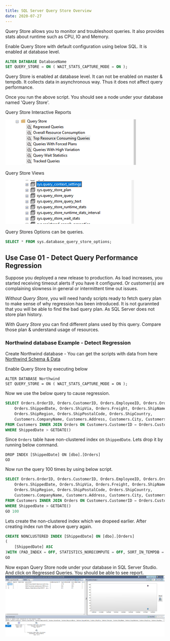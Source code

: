 ```yaml
---
title: SQL Server Query Store Overview 
date: 2020-07-27
---
```

Query Store allows you to monitor and troubleshoot queries. It also provides stats about runtime such as CPU, IO and Memory.

Enable Query Store with default configuration using below SQL. It is enabled at database level.
~~~ SQL
ALTER DATABASE DatabaseName
SET QUERY_STORE = ON ( WAIT_STATS_CAPTURE_MODE = ON );
~~~ 

Query Store is enabled at database level. It can not be enabled on master & tempdb. It collects data in asynchronous way. Thus it does not affect query performance. 

Once you run the above script. You should see a node under your database named 'Query Store'.

Query Store Interactive Reports

![Query Store View](../assets/QueryStore-Interactive-Reports-with-handy-options.png)

Query Store Views

![Query Store Views](../assets/querystore-views.png)

Query Stores Options can be queries.
~~~ SQL
SELECT * FROM sys.database_query_store_options;
~~~
## Use Case 01 - Detect Query Performance Regression

Suppose you deployed a new release to production. As load increases, you started receiving timeout alerts if you have it configured. Or customer(s) are complaining slowness in general or intermittent time out issues.

_Without Query Store_, you will need handy scripts ready to fetch query plan to make sense of why regression has been introduced. It is not gurannted that you will be able to find the bad query plan. As SQL Server does not store plan history.  

_With Query Store_ you can find different plans used by this query. Compare those plan & understand usage of resources. 

### Northwind database Example - Detect Regression

Create Northwind database - You can get the scripts with data from here [Northwind Schema & Data](https://github.com/microsoft/sql-server-samples/blob/master/samples/databases/northwind-pubs/instnwnd.sql)

Enable Query Store by executing below
~~~
ALTER DATABASE Northwind
SET QUERY_STORE = ON ( WAIT_STATS_CAPTURE_MODE = ON );
~~~

Now we use the below query to cause regression.

~~~ SQL 
SELECT Orders.OrderID, Orders.CustomerID, Orders.EmployeeID, Orders.OrderDate, Orders.RequiredDate, 
	Orders.ShippedDate, Orders.ShipVia, Orders.Freight, Orders.ShipName, Orders.ShipAddress, Orders.ShipCity, 
	Orders.ShipRegion, Orders.ShipPostalCode, Orders.ShipCountry, 
	Customers.CompanyName, Customers.Address, Customers.City, Customers.Region, Customers.PostalCode, Customers.Country
FROM Customers INNER JOIN Orders ON Customers.CustomerID = Orders.CustomerID
WHERE ShippedDate > GETDATE()
~~~

Since `Orders` table have non-clustered index on `ShippedDate`. Lets drop it by running below command.

~~~
DROP INDEX [ShippedDate] ON [dbo].[Orders]
GO
~~~

Now run the query 100 times by using below script.

~~~ SQL 
SELECT Orders.OrderID, Orders.CustomerID, Orders.EmployeeID, Orders.OrderDate, Orders.RequiredDate, 
	Orders.ShippedDate, Orders.ShipVia, Orders.Freight, Orders.ShipName, Orders.ShipAddress, Orders.ShipCity, 
	Orders.ShipRegion, Orders.ShipPostalCode, Orders.ShipCountry, 
	Customers.CompanyName, Customers.Address, Customers.City, Customers.Region, Customers.PostalCode, Customers.Country
FROM Customers INNER JOIN Orders ON Customers.CustomerID = Orders.CustomerID
WHERE ShippedDate > GETDATE()
GO 100
~~~
  
Lets create the non-clustered index which we dropeed earlier. After creating index run the above query again.

~~~ SQL
CREATE NONCLUSTERED INDEX [ShippedDate] ON [dbo].[Orders]
(
	[ShippedDate] ASC
)WITH (PAD_INDEX = OFF, STATISTICS_NORECOMPUTE = OFF, SORT_IN_TEMPDB = OFF, DROP_EXISTING = OFF, ONLINE = OFF, ALLOW_ROW_LOCKS = ON, ALLOW_PAGE_LOCKS = ON, OPTIMIZE_FOR_SEQUENTIAL_KEY = OFF) ON [PRIMARY]
GO
~~~

Now expan Query Store node under your database in SQL Server Studio. And click on Regressed Queries. You should be able to see report.
![Regressed Queries Report](../assets/regressed-queries.png)





<!--stackedit_data:
eyJoaXN0b3J5IjpbLTEwNDMxNzg0NDgsNzEyNjgxODg0LDMyMT
I5OTM1NF19
-->